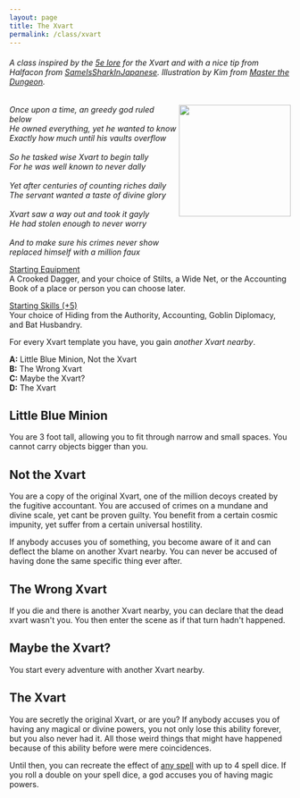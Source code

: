 ```yaml
---
layout: page
title: The Xvart
permalink: /class/xvart
---
```


###### A class inspired by the [5e lore](https://dumpstatadventures.com/blog/deep-dive-the-xvart) for the Xvart and with a nice tip from Halfacon from [SameIsSharkInJapanese](https://sameissharkinjapanese.blogspot.com/2022/10/2000-ad-very-char2terie-halloween.html). Illustration by Kim from [Master the Dungeon](https://www.masterthedungeon.com/low-level-encounter/).

<img align="right" width=200px  src="https://www.masterthedungeon.com/wp-content/uploads/2020/07/Humanoids-xvart.png.webp">

_Once upon a time, an greedy god ruled below_<br>
_He owned everything, yet he wanted to know_<br>
_Exactly how much until his vaults overflow_<br>
<br>
_So he tasked wise Xvart to begin tally_<br>
_For he was well known to never dally_<br>
<br>
_Yet after centuries of counting riches daily_<br>
_The servant wanted a taste of divine glory_<br>
<br>
_Xvart saw a way out and took it gayly_<br>
_He had stolen enough to never worry_<br>
<br>
_And to make sure his crimes never show_<br>
_replaced himself with a million faux_<br>

<ins>Starting Equipment</ins><br>
A Crooked Dagger, and your choice of Stilts, a Wide Net, or the Accounting Book of a place or person you can choose later.

<ins>Starting Skills (+5)</ins><br>
Your choice of Hiding from the Authority, Accounting, Goblin Diplomacy, and Bat Husbandry.

For every Xvart template you have, you gain _another Xvart nearby_.

**A:** Little Blue Minion, Not the Xvart<br>
**B:** The Wrong Xvart<br>
**C:** Maybe the Xvart?<br>
**D:** The Xvart<br>

## Little Blue Minion
You are 3 foot tall, allowing you to fit through narrow and small spaces. You cannot carry objects bigger than you.

## Not the Xvart
You are a copy of the original Xvart, one of the million decoys created by the fugitive accountant. You are accused of crimes on a mundane and divine scale, yet cant be proven guilty. You benefit from a certain cosmic impunity, yet suffer from a certain universal hostility.
	
If anybody accuses you of something, you become aware of it and can deflect the blame on another Xvart nearby. You can never be accused of having done the same specific thing ever after.

## The Wrong Xvart
If you die and there is another Xvart nearby, you can declare that the dead xvart wasn't you. You then enter the scene as if that turn hadn't happened.

## Maybe the Xvart?
You start every adventure with another Xvart nearby.

## The Xvart
You are secretly the original Xvart, or are you? If anybody accuses you of having any magical or divine powers, you not only lose this ability forever, but you also never had it. All those weird things that might have happened because of this ability before were mere coincidences.
	
Until then, you can recreate the effect of [any spell](/list/spells) with up to 4 spell dice. If you roll a double on your spell dice, a god accuses you of having magic powers.
